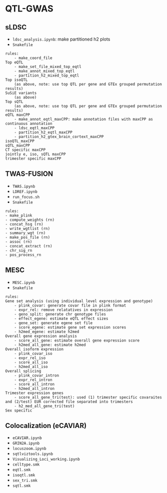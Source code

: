 # QTL-GWAS
## sLDSC 
- `ldsc_analysis.ipynb`: make partitioned h2 plots
- `Snakefile`
```
rules:
    - make_coord_file
Top eQTL
    - make_set_file_mixed_top_eqtl
    - make_annot_mixed_top_eqtl
    - partition_h2_mixed_top_eqtl
Top isoQTL
    (as above, note: use top QTL per gene and GTEx grouped permutation results)
SuSiE variants
    (as above)
Top sQTL
    (as above, note: use top QTL per gene and GTEx grouped permutation results)
eQTL maxCPP
    - make_annot_eqtl_maxCPP: make annotation files with maxCPP as continuous annotation
    - ldsc_eqtl_maxCPP
    - partition_h2_eqtl_maxCPP
    - partition_h2_gtex_brain_cortext_maxCPP
isoQTL_maxCPP
sQTL_maxCPP
CT specific maxCPP
jointly e, iso, sQTL maxCPP
trimester specific maxCPP
```
## TWAS-FUSION
- `TWAS.ipynb`
- `LDREF.ipynb`
- `run_focus.sh`
- `Snakefile`
```
rules:
- make_plink
- compute_weights (rn)
- concat_hsq (rn)
- write_wgtlist (rn)
- summary_wgt (rn)
- make_pos_file (rn)
- assoc (rn)
- concat_extract (rn)
- chr_sig_rn
- pos_process_rn
```
## MESC
- `MESC.ipynb`
- `Snakefile`
```
rules:
Gene set analysis (using individual level expression and genotype)
    - plink_covar: generate covar file in plink format
    - expr_rel: remove relatatives in expression
    - geno_split: generate chr genotype files
    - effect_egene: estimate eQTL effect sizes
    - gene_set: generate egene set file
    - score_egene: estimate gene set expression scores
    - h2med_egene: estimate h2med
Overall gene expression analysis
    - score_all_gene: estimate overall gene expression score
    - h2med_all_gene: estimate h2med
Overall isoform expression
    - plink_covar_iso
    - expr_rel_iso
    - score_all_iso
    - h2med_all_iso
Overall splicing
    - plink_covar_intron
    - expr_rel_intron
    - score_all_intron
    - h2med_all_intron
Trimester expression genes
    - score_all_gene_tri(test): used (1) trimester specific covaraites and (2/test) EUR corrected file separated into trimesters
    - h2_med_all_gene_tri(test)
Sex specific
```
## Colocalization (eCAVIAR)
- `eCAVIAR.ipynb`
- `GRIN2A.ipynb`
- `locuszoom.ipynb`
- `sqtlviztools.ipynb`
- `Visualizing_Loci_working.ipynb`
- `celltype.smk`
- `eqtl.smk`
- `isoqtl.smk`
- `sex_tri.smk`
- `sqtl.smk`
